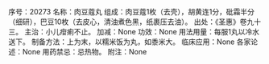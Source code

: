 序号：20273
名称：肉豆蔻丸
组成：肉豆蔻1枚（去壳），胡黄连1分，砒霜半分（细研），巴豆10枚（去皮心，清油煮色黑，纸裹压去油）。
出处：《圣惠》卷九十三。
主治：小儿疳痢不止。
加减：None
功效：None
用法用量：每服1丸以冷水送下。
制备方法：上为末，以糯米饭为丸，如黍米大。
临床应用：None
各家论述：None
用药禁忌：忌热物。
附注：None

